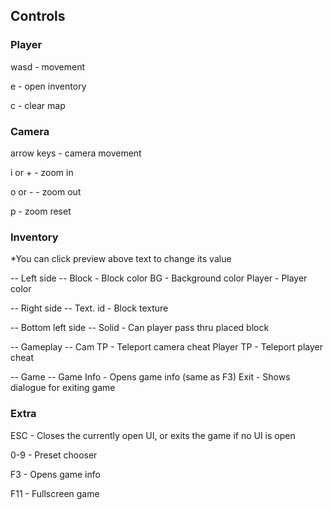 ## Controls

### Player
wasd - movement

e - open inventory

c - clear map

### Camera
arrow keys - camera movement

i or + - zoom in

o or - - zoom out

p - zoom reset

### Inventory
*You can click preview above text to change its value

-- Left side --
Block - Block color
BG - Background color
Player - Player color

-- Right side --
Text. id - Block texture

-- Bottom left side --
Solid - Can player pass thru placed block

-- Gameplay --
Cam TP - Teleport camera cheat
Player TP - Teleport player cheat

-- Game --
Game Info - Opens game info (same as F3)
Exit - Shows dialogue for exiting game

### Extra
ESC - Closes the currently open UI, or exits the game if no UI is open

0-9 - Preset chooser

F3 - Opens game info

F11 - Fullscreen game